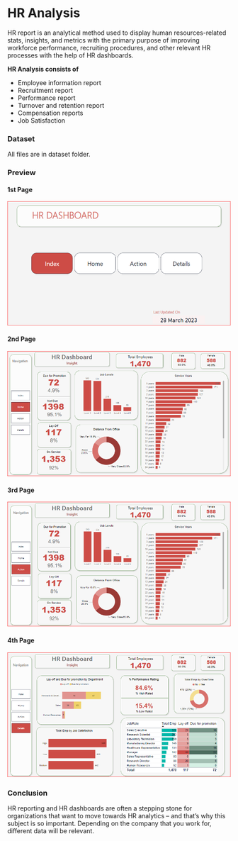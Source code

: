 # HR Analysis

HR report is an analytical method used to display human resources-related stats, insights, and metrics with the primary purpose of improving workforce performance, recruiting procedures, and other relevant HR processes with the help of HR dashboards.

**HR Analysis consists of**
- Employee information report
- Recruitment report
- Performance report
- Turnover and retention report
- Compensation reports
- Job Satisfaction



### Dataset

All files are in dataset folder. 


### Preview


#### 1st Page 

![App Screenshot](Images/index.PNG)

#### 2nd Page 

![App Screenshot](Images/overview.PNG)

#### 3rd Page 

![App Screenshot](Images/action.PNG)

#### 4th Page 

![App Screenshot](Images/details.PNG)

### Conclusion

HR reporting and HR dashboards are often a stepping stone for organizations that want to move towards HR analytics – and that’s why this subject is so important. Depending on the company that you work for, different data will be relevant. 
